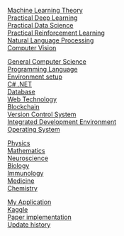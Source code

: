 <a href="https://youngminpark2559.github.io/mltheory/README.html">Machine Learning Theory</a><br/>
<a href="https://youngminpark2559.github.io/pracdl/README.html">Practical Deep Learning</a><br/>
<a href="https://youngminpark2559.github.io/pracds/README.html">Practical Data Science</a><br/>
<a href="https://youngminpark2559.github.io/pracrl/README.html">Practical Reinforcement Learning</a><br/>
<a href="https://youngminpark2559.github.io/nlp/README.html">Natural Language Processing</a><br/>
<a href="https://youngminpark2559.github.io/opencv/README.html">Computer Vision</a><br/> 

<a href="https://youngminpark2559.github.io/gen_comp_sci/README.html">General Computer Science</a><br/>
<a href="https://youngminpark2559.github.io/plang/README.html">Programming Language</a><br/>
<a href="https://youngminpark2559.github.io/env_setup/README.html">Environment setup</a><br/>
<a href="https://youngminpark2559.github.io/csharpdotnet/README.html">C# .NET</a><br/>
<a href="https://youngminpark2559.github.io/db/README.html">Database</a><br/>
<a href="https://youngminpark2559.github.io/webtech/README.html">Web Technology</a><br/>
<a href="https://youngminpark2559.github.io/blockchain/README.html">Blockchain</a><br/>
<a href="https://youngminpark2559.github.io/vcs/README.html">Version Control System</a><br/>
<a href="https://youngminpark2559.github.io/ide/README.html">Integrated Development Environment</a><br/>
<a href="https://youngminpark2559.github.io/os/README.html">Operating System</a><br/>

<a href="https://youngminpark2559.github.io/physics/README.html">Physics</a><br/>
<a href="https://youngminpark2559.github.io/mathematics/README.html">Mathematics</a><br/>
<a href="https://youngminpark2559.github.io/neuroscience/README.html">Neuroscience</a><br/>
<a href="https://youngminpark2559.github.io/biology/README.html">Biology</a><br/>
<a href="https://youngminpark2559.github.io/immunology/README.html">Immunology</a><br/>
<a href="https://youngminpark2559.github.io/medicine/README.html">Medicine</a><br/>
<a href="https://youngminpark2559.github.io/chemistry/README.html">Chemistry</a><br/>

<a href="https://youngminpark2559.github.io/myapp/README.html">My Application</a><br/>
<a href="https://youngminpark2559.github.io/kaggle/README.html">Kaggle</a><br/>
<a href="https://youngminpark2559.github.io/ml_cv_p/README.html">Paper implementation</a><br/>
<a href="https://youngminpark2559.github.io/youngminpark2559.github.io/update_hi.html">Update history</a><br/>
